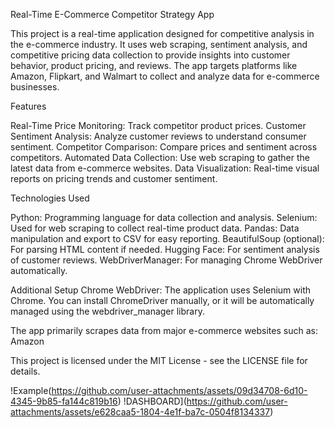 Real-Time E-Commerce Competitor Strategy App

This project is a real-time application designed for competitive analysis in the e-commerce industry. It uses web scraping, sentiment analysis, and competitive pricing data collection to provide insights into customer behavior, product pricing, and reviews. The app targets platforms like Amazon, Flipkart, and Walmart to collect and analyze data for e-commerce businesses.

Features

Real-Time Price Monitoring: Track competitor product prices.
Customer Sentiment Analysis: Analyze customer reviews to understand consumer sentiment.
Competitor Comparison: Compare prices and sentiment across competitors.
Automated Data Collection: Use web scraping to gather the latest data from e-commerce websites.
Data Visualization: Real-time visual reports on pricing trends and customer sentiment.


Technologies Used

Python: Programming language for data collection and analysis.
Selenium: Used for web scraping to collect real-time product data.
Pandas: Data manipulation and export to CSV for easy reporting.
BeautifulSoup (optional): For parsing HTML content if needed.
Hugging Face: For sentiment analysis of customer reviews.
WebDriverManager: For managing Chrome WebDriver automatically.


Additional Setup
Chrome WebDriver: The application uses Selenium with Chrome. You can install ChromeDriver manually, or it will be automatically managed using the webdriver_manager library.


The app primarily scrapes data from major e-commerce websites such as:
Amazon

This project is licensed under the MIT License - see the LICENSE file for details.

!Example(https://github.com/user-attachments/assets/09d34708-6d10-4345-9b85-fa144c819b16)
!DASHBOARD](https://github.com/user-attachments/assets/e628caa5-1804-4e1f-ba7c-0504f8134337)
